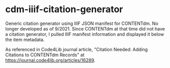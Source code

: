 # cdm-iiif-citation-generator
Generic citation generator using IIIF JSON manifest for CONTENTdm. No longer developed as of 9/2021. Since CONTENTdm at that time did not have a citation generator, I pulled IIIF manifest information and displayed it below the item metadata.

As referenced in Code4Lib journal article, "Citation Needed: Adding Citations to CONTENTdm Records" at https://journal.code4lib.org/articles/16289.

